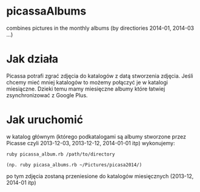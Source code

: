 picassaAlbums
=============

combines pictures in the monthly albums (by directiories 2014-01, 2014-03 ...)



Jak działa
===========
Picassa potrafi zgrać zdjęcia do katalogów z datą stworzenia zdjęcia. Jeśli chcemy mieć mniej katalogów to możemy połączyć je w katalogi miesiączne. Dzieki temu mamy miesięczne albumy które łatwiej zsynchronizować z Google Plus.



Jak uruchomić
===========
w katalog głównym (którego podkatalogami są albumy stworzone przez Picasse czyli 2013-12-03, 2013-12-12, 2014-01-01 itp) wykonujemy:


```shell
ruby picassa_album.rb /path/to/directory

(np. ruby picasa_albums.rb ~/Pictures/picasa2014/)

```

po tym zdjęcia zostaną przeniesione do katalogów miesięcznych (2013-12, 2014-01 itp)


